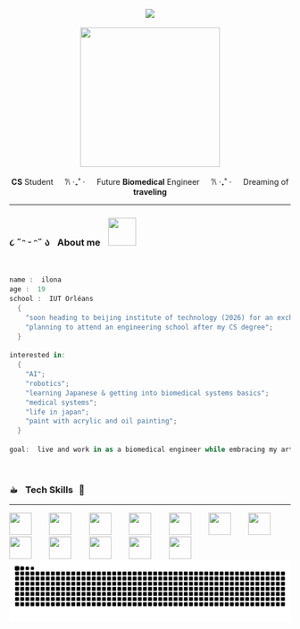 

<p align="center">
  <img src="https://capsule-render.vercel.app/api?type=venom&height=150&color=0:FB3FEB,100:000000&text=Hi%20there,%20I'm%20Ilona%20🌸&reversal=false&fontColor=FFFFFF&animation=fadeIn&textBg=false&fontSize=55&strokeWidth=1&stroke=c456ae&fontAlignY=50&fontAlign=50&descAlign=50&descAlignY=74"/>

</p>
<!-- 0:FB3FEB,100:FFE629-->

<p align="center"> 
<img src="https://media.tenor.com/F9ogau8JCBQAAAAi/mita-miside-oshinokodance-oshinokodance.gif" width="250" height="250" />
</p>


<p align="center">
  <B>CS</B> Student&ZeroWidthSpace; &ZeroWidthSpace; &ZeroWidthSpace;  &ThickSpace; 𐙚 ‧₊˚ ⋅&ZeroWidthSpace; &ZeroWidthSpace; &ZeroWidthSpace;  &ThickSpace; Future <B>Biomedical</B> Engineer&ZeroWidthSpace; &ZeroWidthSpace; &ZeroWidthSpace;  &ThickSpace; 𐙚 ‧₊˚ ⋅&ZeroWidthSpace; &ZeroWidthSpace; &ZeroWidthSpace; &ThickSpace; Dreaming of <B>traveling</B> 
  </p>


---

<div>
  <h3> ૮ ˶ᵔ ᵕ ᵔ˶ ა  &ThickSpace; About me &ThickSpace; 
  <img src="https://media.tenor.com/CEaUTSWTeYkAAAAi/%E3%83%90%E3%83%BC%E3%83%81%E3%83%A3%E3%83%AB%E7%BE%8E%E5%B0%91%E5%A5%B3%E3%81%AD%E3%82%80-%E3%81%AD%E3%82%80%E3%81%A1%E3%82%83%E3%82%93%E3%81%AD%E3%82%8B.gif" width= "50" height="50" /> </h3>
</div> 

<br>

```swift
name :  ilona
age :  19
school :  IUT Orléans
  {
    "soon heading to beijing institute of technology (2026) for an exchange";
    "planning to attend an engineering school after my CS degree";
  }

interested in:
  {
    "AI";
    "robotics";
    "learning Japanese & getting into biomedical systems basics";
    "medical systems";
    "life in japan";
    "paint with acrylic and oil painting";
  }

goal:  live and work in as a biomedical engineer while embracing my artist side 
```
&ThickSpace;

  <h3> ☕︎ &ThickSpace; Tech Skills  &ThickSpace;👾</h3>

  ---
  
  <div>
    <img src="https://cdn.jsdelivr.net/gh/devicons/devicon@latest/icons/python/python-original.svg" width="40" height="40"/> &ThickSpace; &ThickSpace; &ThickSpace;
    <img src="https://cdn.jsdelivr.net/gh/devicons/devicon@latest/icons/azuresqldatabase/azuresqldatabase-original.svg" width="40" height="40"/> &ThickSpace; &ThickSpace; &ThickSpace;
    <img src="https://cdn.jsdelivr.net/gh/devicons/devicon@latest/icons/java/java-original.svg" width="40" height="40" /> &ThickSpace; &ThickSpace; &ThickSpace;
    <img src="https://cdn.jsdelivr.net/gh/devicons/devicon@latest/icons/wasm/wasm-original.svg" width="40" height="40" /> &ThickSpace; &ThickSpace; &ThickSpace;
    <img src="https://cdn.jsdelivr.net/gh/devicons/devicon@latest/icons/bash/bash-original.svg" width="40" height="40"/> &ThickSpace; &ThickSpace; &ThickSpace;
    <img src="https://cdn.jsdelivr.net/gh/devicons/devicon@latest/icons/docker/docker-original.svg" width="40" height="40" /> &ThickSpace; &ThickSpace; &ThickSpace;
    <img src="https://cdn.jsdelivr.net/gh/devicons/devicon@latest/icons/githubcodespaces/githubcodespaces-original.svg" width="40" height="40" /> &ThickSpace; &ThickSpace; &ThickSpace;
    <img src="https://cdn.jsdelivr.net/gh/devicons/devicon@latest/icons/html5/html5-original.svg" width="40" height="40" /> &ThickSpace; &ThickSpace; &ThickSpace;
    <img src="https://cdn.jsdelivr.net/gh/devicons/devicon@latest/icons/linux/linux-original.svg" width="40" height="40"/> &ThickSpace; &ThickSpace; &ThickSpace;
    <img src="https://cdn.jsdelivr.net/gh/devicons/devicon@latest/icons/markdown/markdown-original.svg" width="40" height="40" /> &ThickSpace; &ThickSpace; &ThickSpace;
    <img src="https://cdn.jsdelivr.net/gh/devicons/devicon@latest/icons/maven/maven-original.svg" width="40" height="40" /> &ThickSpace; &ThickSpace; &ThickSpace;
    <img src="https://cdn.jsdelivr.net/gh/devicons/devicon@latest/icons/oracle/oracle-original.svg" width="40" height="40" /> &ThickSpace; &ThickSpace; &ThickSpace;
</div> 


<picture>
  <source media="(prefers-color-scheme: dark)" srcset="https://raw.githubusercontent.com/fushizaki/fushizaki/output/github-contribution-grid-snake-dark.svg">
  <source media="(prefers-color-scheme: light)" srcset="https://raw.githubusercontent.com/fushizaki/fushizaki/output/github-contribution-grid-snake.svg">
  <img alt="github contribution grid snake animation" src="https://raw.githubusercontent.com/fushizaki/fushizaki/output/github-contribution-grid-snake.svg">
</picture>        
